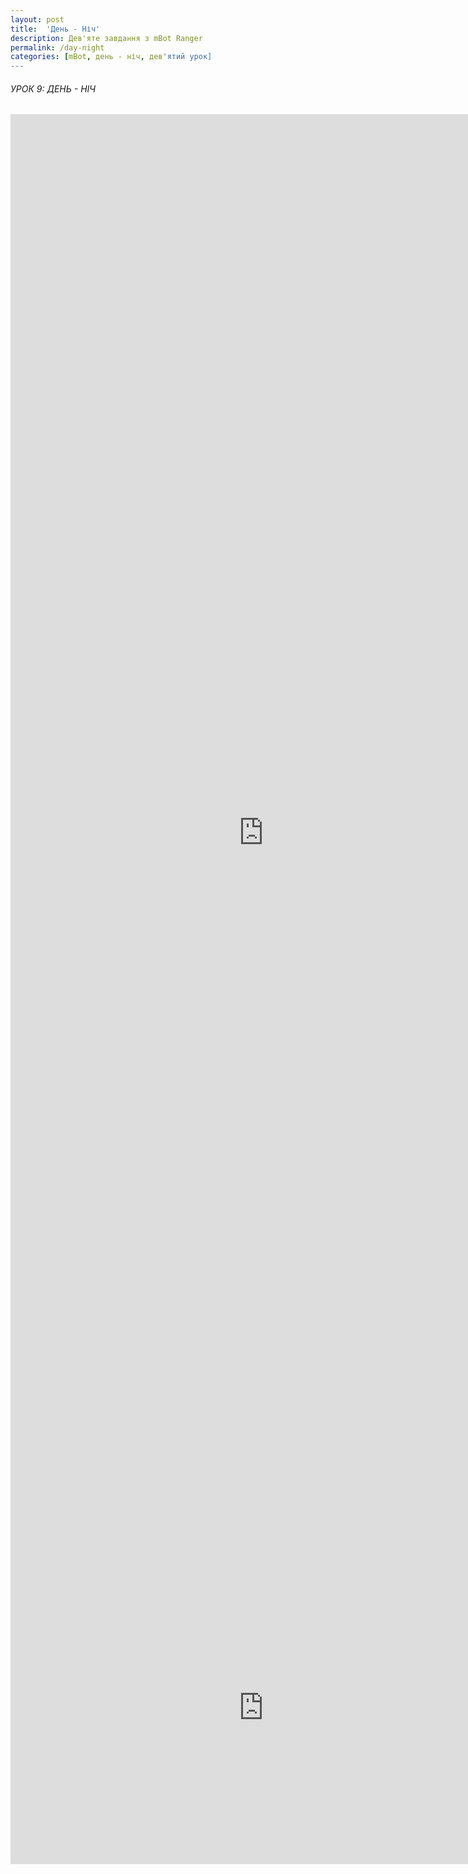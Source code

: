 ```yaml
---
layout: post
title:  'День - Ніч'
description: Дев'яте завдання з mBot Ranger
permalink: /day-night
categories: [mBot, день - ніч, дев'ятий урок]
---
```


###### УРОК 9:  ДЕНЬ - НІЧ    

<embed src="https://osvita-code.github.io/robot/pdf/9.pdf" width="810px" height="2300px" />

<embed src="https://www.youtube.com/embed/AjnS888m-i8" width="810px" height="500px" />